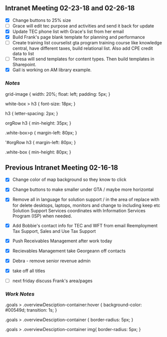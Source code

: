 ## Intranet Meeting 02-23-18 and 02-26-18
- [x] Change buttons to 25% size
- [ ] Grace will edit tec purpose and activities and send it back for update
- [x] Update TEC phone list with Grace's list from her email
- [x] Build Frank's page blank template for planning and performance
- [ ] Create training list courselist gta program training course like knowledge central, have different taxes, build relational list. Also add CPE credit data to list
- [ ] Teresa will send templates for content types.  Then build templates in Sharepoint.
- [x] Gail is working on AM library example.

### *Notes*
grid-image {
    width: 20%;
    float: left;
    padding: 5px;
}

white-box > h3 {
    font-size: 18px;
}

h3 {
    letter-spacing: 2px;
}

orgRow h3 {
    min-height: 35px;
}

.white-box>p {
    margin-left: 80px;
}

'#orgRow h3 {
    margin-left: 80px;
}

.white-box {
    min-height: 80px;
}

## Previous Intranet Meeting 02-16-18
- [x] Change color of map background so they know to click
- [x] Change buttons to make smaller under GTA / maybe more horizontal
- [x] Remove all in language for solution support / in the area of replace with for
    delete desktops, laptops, monitors and change to including keep etc
    Solution Support Services coordinates with Information Services Program (ISP) when needed.
- [x] Add Bobbie's contact info for TEC and WFT from email
    Reemployment Tax Support, Sales and Use Tax Support
- [x] Push Receivables Management after work today
- [x] Recievables Management take Georgeann off contacts
- [x] Debra - remove senior revenue admin
- [x] take off all titles
- [ ] next friday discuss Frank's area/pages


### *Work Notes*
.goals > .overviewDesciption-container:hover {
    background-color: #00549d;
    transition: 1s;
}

.goals > .overviewDesciption-container {
    border-radius: 5px;
}

.goals > .overviewDesciption-container img{
    border-radius: 5px;
}
